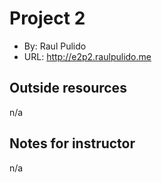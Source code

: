 # Project 2
+ By: Raul Pulido
+ URL: <http://e2p2.raulpulido.me>

## Outside resources
n/a

## Notes for instructor
n/a


